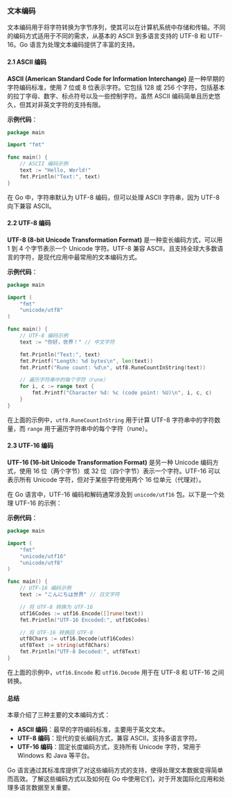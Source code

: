 ###  文本编码

文本编码用于将字符转换为字节序列，使其可以在计算机系统中存储和传输。不同的编码方式适用于不同的需求，从基本的 ASCII 到多语言支持的 UTF-8 和 UTF-16。Go 语言为处理文本编码提供了丰富的支持。

#### 2.1 ASCII 编码

**ASCII (American Standard Code for Information Interchange)** 是一种早期的字符编码标准，使用 7 位或 8 位表示字符。它包括 128 或 256 个字符，包括基本的拉丁字母、数字、标点符号以及一些控制字符。虽然 ASCII 编码简单且历史悠久，但其对非英文字符的支持有限。

**示例代码**：
```go
package main

import "fmt"

func main() {
    // ASCII 编码示例
    text := "Hello, World!"
    fmt.Println("Text:", text)
}
```

在 Go 中，字符串默认为 UTF-8 编码，但可以处理 ASCII 字符串，因为 UTF-8 向下兼容 ASCII。

#### 2.2 UTF-8 编码

**UTF-8 (8-bit Unicode Transformation Format)** 是一种变长编码方式，可以用 1 到 4 个字节表示一个 Unicode 字符。UTF-8 兼容 ASCII，且支持全球大多数语言的字符，是现代应用中最常用的文本编码方式。

**示例代码**：
```go
package main

import (
    "fmt"
    "unicode/utf8"
)

func main() {
    // UTF-8 编码示例
    text := "你好，世界！" // 中文字符

    fmt.Println("Text:", text)
    fmt.Printf("Length: %d bytes\n", len(text))
    fmt.Printf("Rune count: %d\n", utf8.RuneCountInString(text))

    // 遍历字符串中的每个字符（rune）
    for i, c := range text {
        fmt.Printf("Character %d: %c (code point: %U)\n", i, c, c)
    }
}
```

在上面的示例中，`utf8.RuneCountInString` 用于计算 UTF-8 字符串中的字符数量，而 `range` 用于遍历字符串中的每个字符（rune）。

#### 2.3 UTF-16 编码

**UTF-16 (16-bit Unicode Transformation Format)** 是另一种 Unicode 编码方式，使用 16 位（两个字节）或 32 位（四个字节）表示一个字符。UTF-16 可以表示所有 Unicode 字符，但对于某些字符使用两个 16 位单元（代理对）。

在 Go 语言中，UTF-16 编码和解码通常涉及到 `unicode/utf16` 包。以下是一个处理 UTF-16 的示例：

**示例代码**：
```go
package main

import (
    "fmt"
    "unicode/utf16"
    "unicode/utf8"
)

func main() {
    // UTF-16 编码示例
    text := "こんにちは世界" // 日文字符

    // 将 UTF-8 转换为 UTF-16
    utf16Codes := utf16.Encode([]rune(text))
    fmt.Println("UTF-16 Encoded:", utf16Codes)

    // 将 UTF-16 转换回 UTF-8
    utf8Chars := utf16.Decode(utf16Codes)
    utf8Text := string(utf8Chars)
    fmt.Println("UTF-8 Decoded:", utf8Text)
}
```

在上面的示例中，`utf16.Encode` 和 `utf16.Decode` 用于在 UTF-8 和 UTF-16 之间转换。

#### 总结

本章介绍了三种主要的文本编码方式：

- **ASCII 编码**：最早的字符编码标准，主要用于英文文本。
- **UTF-8 编码**：现代的变长编码方式，兼容 ASCII，支持多语言字符。
- **UTF-16 编码**：固定长度编码方式，支持所有 Unicode 字符，常用于 Windows 和 Java 等平台。

Go 语言通过其标准库提供了对这些编码方式的支持，使得处理文本数据变得简单而高效。了解这些编码方式以及如何在 Go 中使用它们，对于开发国际化应用和处理多语言数据至关重要。